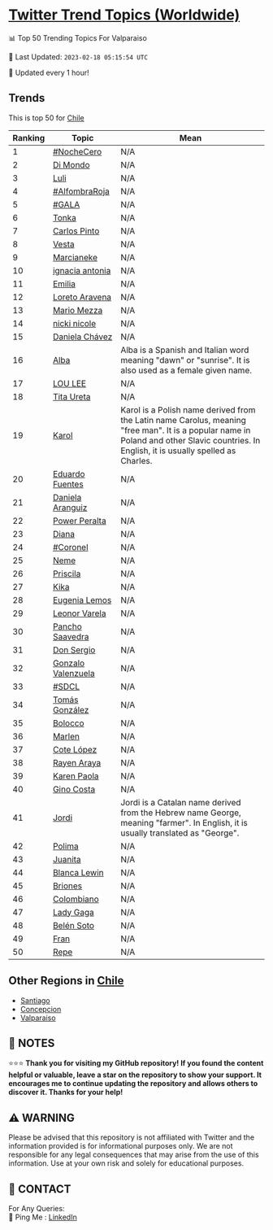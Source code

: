 [Twitter Trend Topics (Worldwide)](https://github.com/ErcinDedeoglu/Twitter-Trend-Topics)
==========


📊 Top 50 Trending Topics For Valparaiso

📆 Last Updated: `2023-02-18 05:15:54 UTC`

🔧 Updated every 1 hour!


## Trends

This is top 50 for [Chile](</Chile>)

| Ranking | Topic | Mean |
| ------- | ------------ | ------------ |
| 1 | [#NocheCero](http://twitter.com/search?q=%23NocheCero) | N/A |
| 2 | [Di Mondo](http://twitter.com/search?q=Di+Mondo) | N/A |
| 3 | [Luli](http://twitter.com/search?q=Luli) | N/A |
| 4 | [#AlfombraRoja](http://twitter.com/search?q=%23AlfombraRoja) | N/A |
| 5 | [#GALA](http://twitter.com/search?q=%23GALA) | N/A |
| 6 | [Tonka](http://twitter.com/search?q=Tonka) | N/A |
| 7 | [Carlos Pinto](http://twitter.com/search?q=Carlos+Pinto) | N/A |
| 8 | [Vesta](http://twitter.com/search?q=Vesta) | N/A |
| 9 | [Marcianeke](http://twitter.com/search?q=Marcianeke) | N/A |
| 10 | [ignacia antonia](http://twitter.com/search?q=ignacia+antonia) | N/A |
| 11 | [Emilia](http://twitter.com/search?q=Emilia) | N/A |
| 12 | [Loreto Aravena](http://twitter.com/search?q=Loreto+Aravena) | N/A |
| 13 | [Mario Mezza](http://twitter.com/search?q=Mario+Mezza) | N/A |
| 14 | [nicki nicole](http://twitter.com/search?q=nicki+nicole) | N/A |
| 15 | [Daniela Chávez](http://twitter.com/search?q=Daniela+Ch%c3%a1vez) | N/A |
| 16 | [Alba](http://twitter.com/search?q=Alba) | Alba is a Spanish and Italian word meaning "dawn" or "sunrise". It is also used as a female given name. |
| 17 | [LOU LEE](http://twitter.com/search?q=LOU+LEE) | N/A |
| 18 | [Tita Ureta](http://twitter.com/search?q=Tita+Ureta) | N/A |
| 19 | [Karol](http://twitter.com/search?q=Karol) | Karol is a Polish name derived from the Latin name Carolus, meaning "free man". It is a popular name in Poland and other Slavic countries. In English, it is usually spelled as Charles. |
| 20 | [Eduardo Fuentes](http://twitter.com/search?q=Eduardo+Fuentes) | N/A |
| 21 | [Daniela Aranguiz](http://twitter.com/search?q=Daniela+Aranguiz) | N/A |
| 22 | [Power Peralta](http://twitter.com/search?q=Power+Peralta) | N/A |
| 23 | [Diana](http://twitter.com/search?q=Diana) | N/A |
| 24 | [#Coronel](http://twitter.com/search?q=%23Coronel) | N/A |
| 25 | [Neme](http://twitter.com/search?q=Neme) | N/A |
| 26 | [Priscila](http://twitter.com/search?q=Priscila) | N/A |
| 27 | [Kika](http://twitter.com/search?q=Kika) | N/A |
| 28 | [Eugenia Lemos](http://twitter.com/search?q=Eugenia+Lemos) | N/A |
| 29 | [Leonor Varela](http://twitter.com/search?q=Leonor+Varela) | N/A |
| 30 | [Pancho Saavedra](http://twitter.com/search?q=Pancho+Saavedra) | N/A |
| 31 | [Don Sergio](http://twitter.com/search?q=Don+Sergio) | N/A |
| 32 | [Gonzalo Valenzuela](http://twitter.com/search?q=Gonzalo+Valenzuela) | N/A |
| 33 | [#SDCL](http://twitter.com/search?q=%23SDCL) | N/A |
| 34 | [Tomás González](http://twitter.com/search?q=Tom%c3%a1s+Gonz%c3%a1lez) | N/A |
| 35 | [Bolocco](http://twitter.com/search?q=Bolocco) | N/A |
| 36 | [Marlen](http://twitter.com/search?q=Marlen) | N/A |
| 37 | [Cote López](http://twitter.com/search?q=Cote+L%c3%b3pez) | N/A |
| 38 | [Rayen Araya](http://twitter.com/search?q=Rayen+Araya) | N/A |
| 39 | [Karen Paola](http://twitter.com/search?q=Karen+Paola) | N/A |
| 40 | [Gino Costa](http://twitter.com/search?q=Gino+Costa) | N/A |
| 41 | [Jordi](http://twitter.com/search?q=Jordi) | Jordi is a Catalan name derived from the Hebrew name George, meaning "farmer". In English, it is usually translated as "George". |
| 42 | [Polima](http://twitter.com/search?q=Polima) | N/A |
| 43 | [Juanita](http://twitter.com/search?q=Juanita) | N/A |
| 44 | [Blanca Lewin](http://twitter.com/search?q=Blanca+Lewin) | N/A |
| 45 | [Briones](http://twitter.com/search?q=Briones) | N/A |
| 46 | [Colombiano](http://twitter.com/search?q=Colombiano) | N/A |
| 47 | [Lady Gaga](http://twitter.com/search?q=Lady+Gaga) | N/A |
| 48 | [Belén Soto](http://twitter.com/search?q=Bel%c3%a9n+Soto) | N/A |
| 49 | [Fran](http://twitter.com/search?q=Fran) | N/A |
| 50 | [Repe](http://twitter.com/search?q=Repe) | N/A |



## Other Regions in [Chile](</Chile>)

* [Santiago](</Chile/Santiago.md>)
* [Concepcion](</Chile/Concepcion.md>)
* [Valparaiso](</Chile/Valparaiso.md>)



## 📝 NOTES

⭐⭐⭐ **Thank you for visiting my GitHub repository! If you found the content helpful or valuable, leave a star on the repository to show your support. It encourages me to continue updating the repository and allows others to discover it. Thanks for your help!**


## ⚠️ WARNING

Please be advised that this repository is not affiliated with Twitter and the information provided is for informational purposes only. We are not responsible for any legal consequences that may arise from the use of this information. Use at your own risk and solely for educational purposes.


## 📨 CONTACT

 For Any Queries:  
            🏓 Ping Me : [LinkedIn](https://www.linkedin.com/in/ercindedeoglu/)
